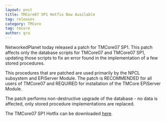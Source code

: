 ```yaml
---
layout: post
title: TMCore07 SP1 Hotfix Now Available
tag: releases
category: TMCore
tag: tmcore
author: gra
---
```

NetworkedPlanet today released a patch for TMCore07 SP1. This patch affects only the database scripts for TMCore07 and TMCore07 SP1, updating those scripts to fix an error found in the implementation of a few stored procedures.

This procedures that are patched are used primarily by the NPCL subsystem and EPiServer Module. The patch is RECOMMENDED for all users of TMCore07 and REQUIRED for installation of the TMCore EPiServer Module.

The patch performs non-destructive upgrade of the database - no data is affected, only stored procedure implementations are replaced.

The TMCore07 SP1 Hotfix can be downloaded <a href="http://www.networkedplanet.com/download/tmcore/tmcore07sp1-hotfix1.zip">here</a>.
